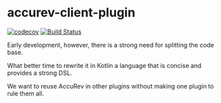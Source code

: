 # accurev-client-plugin
[![codecov](https://codecov.io/gh/casz/accurev-client-plugin/branch/master/graph/badge.svg)](https://codecov.io/gh/casz/accurev-client-plugin)
[![Build Status](https://travis-ci.org/casz/accurev-client-plugin.svg?branch=master)](https://travis-ci.org/casz/accurev-client-plugin)

Early development, however, there is a strong need for splitting the code base.

What better time to rewrite it in Kotlin a language that is concise and provides a strong DSL.

We want to reuse AccuRev in other plugins without making one plugin to rule them all.
